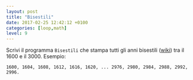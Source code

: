 ```yaml
---
layout: post
title: "Bisestili"
date: 2017-02-25 12:42:12 +0100
categories: [loop,math]
level: 9
---
```


Scrivi il programma `Bisestili` che stampa tutti gli anni bisestili ([wiki](https://it.wikipedia.org/wiki/Anno_bisestile)) tra il 1600 e il 3000. Esempio:

~~~text
1600, 1604, 1608, 1612, 1616, 1620, ... 2976, 2980, 2984, 2988, 2992, 2996.
~~~
